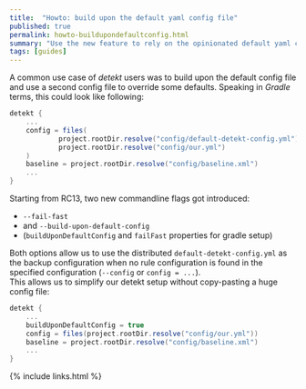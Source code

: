 ```yaml
---
title:  "Howto: build upon the default yaml config file"
published: true
permalink: howto-buildupondefaultconfig.html
summary: "Use the new feature to rely on the opinionated default yaml configuration file."
tags: [guides]
---
```


A common use case of _detekt_ users was to build upon the default config file and use a second config file to override
some defaults.
Speaking in _Gradle_ terms, this could look like following:
```gradle
detekt {
    ...
    config = files(
            project.rootDir.resolve("config/default-detekt-config.yml"),
            project.rootDir.resolve("config/our.yml")
    )
    baseline = project.rootDir.resolve("config/baseline.xml")
    ...
}
```

Starting from RC13, two new commandline flags got introduced:
- `--fail-fast`
- and `--build-upon-default-config`
- (`buildUponDefaultConfig` and `failFast` properties for gradle setup)

Both options allow us to use the distributed `default-detekt-config.yml` as the backup configuration when
no rule configuration is found in the specified configuration (`--config` or `config = ...`).  
This allows us to simplify our detekt setup without copy-pasting a huge config file:
```gradle
detekt {
    ...
    buildUponDefaultConfig = true
    config = files(project.rootDir.resolve("config/our.yml"))
    baseline = project.rootDir.resolve("config/baseline.xml")
    ...
}
```


{% include links.html %}
